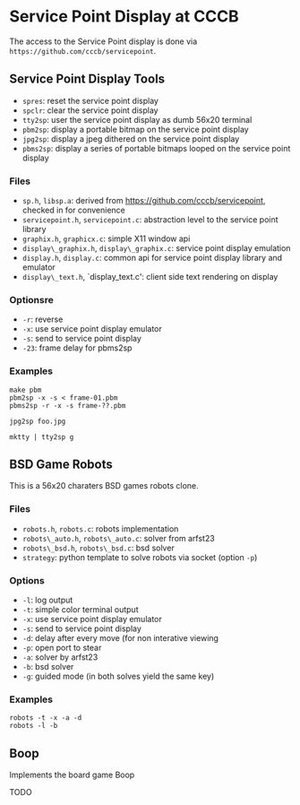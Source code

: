 # Service Point Display at CCCB

The access to the Service Point display is done via
`https://github.com/cccb/servicepoint`.

## Service Point Display Tools

  - `spres`: reset the service point display
  - `spclr`: clear the service point display
  - `tty2sp`: user the service point display as dumb 56x20 terminal
  - `pbm2sp`: display a portable bitmap on the service point display
  - `jpg2sp`: display a jpeg dithered on the service point display
  - `pbms2sp`: display a series of portable bitmaps looped on the service point display

### Files

  - `sp.h`, `libsp.a`: derived from https://github.com/cccb/servicepoint,
    checked in for convenience
  - `servicepoint.h`, `servicepoint.c`: abstraction level to the service point library
  - `graphix.h`, `graphicx.c`: simple X11 window api
  - `display\_graphix.h`, `display\_graphix.c`: service point display emulation
  - `display.h`, `display.c`: common api for service point display library and emulator
  - `display\_text.h`, `display\_text.c': client side text rendering on display

### Optionsre

  - `-r`: reverse
  - `-x`: use service point display emulator
  - `-s`: send to service point display
  - `-23`: frame delay for pbms2sp

### Examples

    make pbm
    pbm2sp -x -s < frame-01.pbm
    pbms2sp -r -x -s frame-??.pbm

    jpg2sp foo.jpg

    mktty | tty2sp g

## BSD Game Robots

This is a 56x20 charaters BSD games robots clone.

### Files

  - `robots.h`, `robots.c`: robots implementation
  - `robots\_auto.h`, `robots\_auto.c`: solver from arfst23
  - `robots\_bsd.h`, `robots\_bsd.c`: bsd solver
  - `strategy`: python template to solve robots via socket (option `-p`)

### Options

  - `-l`: log output
  - `-t`: simple color terminal output
  - `-x`: use service point display emulator
  - `-s`: send to service point display
  - `-d`: delay after every move (for non interative viewing
  - `-p`: open port to stear
  - `-a`: solver by arfst23
  - `-b`: bsd solver
  - `-g`: guided mode (in both solves yield the same key)

### Examples

    robots -t -x -a -d
    robots -l -b

## Boop

Implements the board game Boop

TODO
